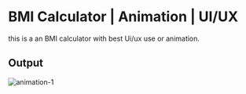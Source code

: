 # BMI Calculator | Animation | UI/UX

this is a an BMI calculator with best Ui/ux use or animation.

## Output
![animation-1](https://user-images.githubusercontent.com/90972632/175450747-a958e56f-38c2-443f-bcf1-9ed1b1717ff1.gif)

